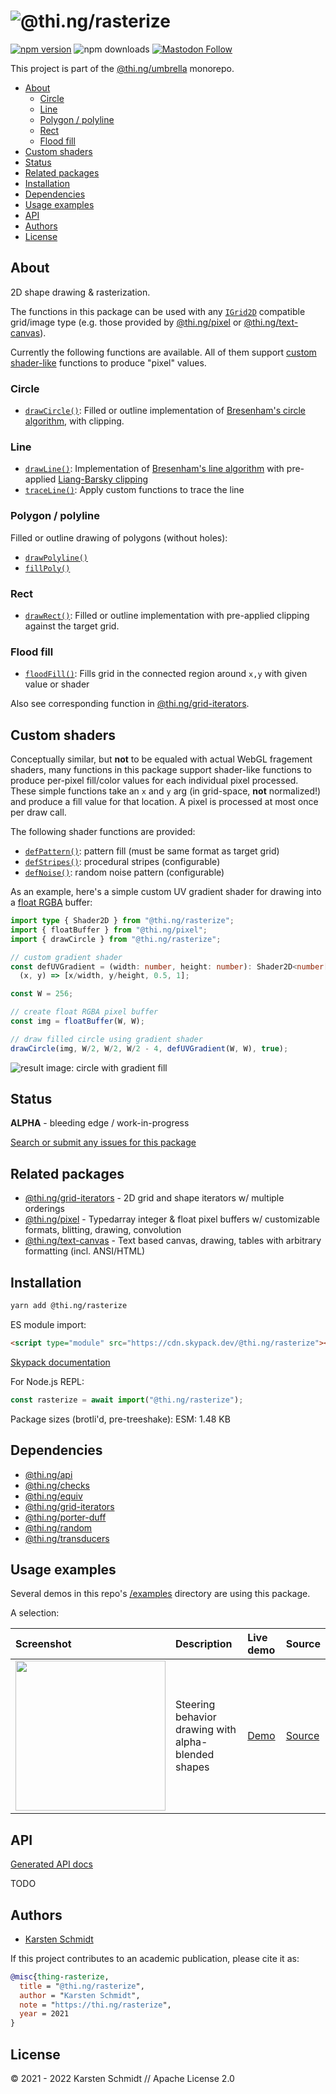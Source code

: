 <!-- This file is generated - DO NOT EDIT! -->

# ![@thi.ng/rasterize](https://media.thi.ng/umbrella/banners-20220914/thing-rasterize.svg?75411efe)

[![npm version](https://img.shields.io/npm/v/@thi.ng/rasterize.svg)](https://www.npmjs.com/package/@thi.ng/rasterize)
![npm downloads](https://img.shields.io/npm/dm/@thi.ng/rasterize.svg)
[![Mastodon Follow](https://img.shields.io/mastodon/follow/109331703950160316?domain=https%3A%2F%2Fmastodon.thi.ng&style=social)](https://mastodon.thi.ng/@toxi)

This project is part of the
[@thi.ng/umbrella](https://github.com/thi-ng/umbrella/) monorepo.

- [About](#about)
  - [Circle](#circle)
  - [Line](#line)
  - [Polygon / polyline](#polygon--polyline)
  - [Rect](#rect)
  - [Flood fill](#flood-fill)
- [Custom shaders](#custom-shaders)
- [Status](#status)
- [Related packages](#related-packages)
- [Installation](#installation)
- [Dependencies](#dependencies)
- [Usage examples](#usage-examples)
- [API](#api)
- [Authors](#authors)
- [License](#license)

## About

2D shape drawing & rasterization.

The functions in this package can be used with any
[`IGrid2D`](https://docs.thi.ng/umbrella/api/interfaces/IGrid2D.html) compatible
grid/image type (e.g. those provided by
[@thi.ng/pixel](https://github.com/thi-ng/umbrella/tree/develop/packages/pixel)
or
[@thi.ng/text-canvas](https://github.com/thi-ng/umbrella/tree/develop/packages/text-canvas)).

Currently the following functions are available. All of them support [custom
shader-like](#custom-shaders) functions to produce "pixel" values.

### Circle

- [`drawCircle()`](https://docs.thi.ng/umbrella/rasterize/modules.html#drawCircle):
  Filled or outline implementation of [Bresenham's circle
  algorithm](https://en.wikipedia.org/wiki/Midpoint_circle_algorithm), with
  clipping.

### Line

- [`drawLine()`](https://docs.thi.ng/umbrella/rasterize/modules.html#drawLine):
  Implementation of [Bresenham's line
  algorithm](https://en.wikipedia.org/wiki/Bresenham%27s_line_algorithm) with
  pre-applied [Liang-Barsky
  clipping](https://en.wikipedia.org/wiki/Liang%E2%80%93Barsky_algorithm)
- [`traceLine()`](https://docs.thi.ng/umbrella/rasterize/modules.html#traceLine):
  Apply custom functions to trace the line

### Polygon / polyline

Filled or outline drawing of polygons (without holes):

- [`drawPolyline()`](https://docs.thi.ng/umbrella/rasterize/modules.html#drawPolyline)
- [`fillPoly()`](https://docs.thi.ng/umbrella/rasterize/modules.html#fillPoly)

### Rect

- [`drawRect()`](https://docs.thi.ng/umbrella/rasterize/modules.html#drawRect):
  Filled or outline implementation with pre-applied clipping against the target
  grid.

### Flood fill

- [`floodFill()`](https://docs.thi.ng/umbrella/rasterize/modules.html#floodFill):
  Fills grid in the connected region around `x,y` with given value or shader

Also see corresponding function in
[@thi.ng/grid-iterators](https://docs.thi.ng/umbrella/grid-iterators/modules.html#floodFill).

## Custom shaders

Conceptually similar, but **not** to be equaled with actual WebGL fragement
shaders, many functions in this package support shader-like functions to produce
per-pixel fill/color values for each individual pixel processed. These simple
functions take an `x` and `y` arg (in grid-space, **not** normalized!) and
produce a fill value for that location. A pixel is processed at most once per
draw call.

The following shader functions are provided:

- [`defPattern()`](https://docs.thi.ng/umbrella/rasterize/modules.html#defPattern):
  pattern fill (must be same format as target grid)
- [`defStripes()`](https://docs.thi.ng/umbrella/rasterize/modules.html#defStripes):
  procedural stripes (configurable)
- [`defNoise()`](https://docs.thi.ng/umbrella/rasterize/modules.html#defNoise):
  random noise pattern (configurable)

As an example, here's a simple custom UV gradient shader for drawing into a
[float RGBA](https://docs.thi.ng/umbrella/pixel/modules.html#floatBuffer)
buffer:

```ts
import type { Shader2D } from "@thi.ng/rasterize";
import { floatBuffer } from "@thi.ng/pixel";
import { drawCircle } from "@thi.ng/rasterize";

// custom gradient shader
const defUVGradient = (width: number, height: number): Shader2D<number[]> =>
  (x, y) => [x/width, y/height, 0.5, 1];

const W = 256;

// create float RGBA pixel buffer
const img = floatBuffer(W, W);

// draw filled circle using gradient shader
drawCircle(img, W/2, W/2, W/2 - 4, defUVGradient(W, W), true);
```

![result image: circle with gradient fill](https://raw.githubusercontent.com/thi-ng/umbrella/develop/assets/rasterize/uv-circle.png)

## Status

**ALPHA** - bleeding edge / work-in-progress

[Search or submit any issues for this package](https://github.com/thi-ng/umbrella/issues?q=%5Brasterize%5D+in%3Atitle)

## Related packages

- [@thi.ng/grid-iterators](https://github.com/thi-ng/umbrella/tree/develop/packages/grid-iterators) - 2D grid and shape iterators w/ multiple orderings
- [@thi.ng/pixel](https://github.com/thi-ng/umbrella/tree/develop/packages/pixel) - Typedarray integer & float pixel buffers w/ customizable formats, blitting, drawing, convolution
- [@thi.ng/text-canvas](https://github.com/thi-ng/umbrella/tree/develop/packages/text-canvas) - Text based canvas, drawing, tables with arbitrary formatting (incl. ANSI/HTML)

## Installation

```bash
yarn add @thi.ng/rasterize
```

ES module import:

```html
<script type="module" src="https://cdn.skypack.dev/@thi.ng/rasterize"></script>
```

[Skypack documentation](https://docs.skypack.dev/)

For Node.js REPL:

```js
const rasterize = await import("@thi.ng/rasterize");
```

Package sizes (brotli'd, pre-treeshake): ESM: 1.48 KB

## Dependencies

- [@thi.ng/api](https://github.com/thi-ng/umbrella/tree/develop/packages/api)
- [@thi.ng/checks](https://github.com/thi-ng/umbrella/tree/develop/packages/checks)
- [@thi.ng/equiv](https://github.com/thi-ng/umbrella/tree/develop/packages/equiv)
- [@thi.ng/grid-iterators](https://github.com/thi-ng/umbrella/tree/develop/packages/grid-iterators)
- [@thi.ng/porter-duff](https://github.com/thi-ng/umbrella/tree/develop/packages/porter-duff)
- [@thi.ng/random](https://github.com/thi-ng/umbrella/tree/develop/packages/random)
- [@thi.ng/transducers](https://github.com/thi-ng/umbrella/tree/develop/packages/transducers)

## Usage examples

Several demos in this repo's
[/examples](https://github.com/thi-ng/umbrella/tree/develop/examples)
directory are using this package.

A selection:

| Screenshot                                                                                                             | Description                                         | Live demo                                             | Source                                                                             |
|:-----------------------------------------------------------------------------------------------------------------------|:----------------------------------------------------|:------------------------------------------------------|:-----------------------------------------------------------------------------------|
| <img src="https://raw.githubusercontent.com/thi-ng/umbrella/develop/assets/examples/rasterize-blend.jpg" width="240"/> | Steering behavior drawing with alpha-blended shapes | [Demo](https://demo.thi.ng/umbrella/rasterize-blend/) | [Source](https://github.com/thi-ng/umbrella/tree/develop/examples/rasterize-blend) |

## API

[Generated API docs](https://docs.thi.ng/umbrella/rasterize/)

TODO

## Authors

- [Karsten Schmidt](https://thi.ng)

If this project contributes to an academic publication, please cite it as:

```bibtex
@misc{thing-rasterize,
  title = "@thi.ng/rasterize",
  author = "Karsten Schmidt",
  note = "https://thi.ng/rasterize",
  year = 2021
}
```

## License

&copy; 2021 - 2022 Karsten Schmidt // Apache License 2.0
